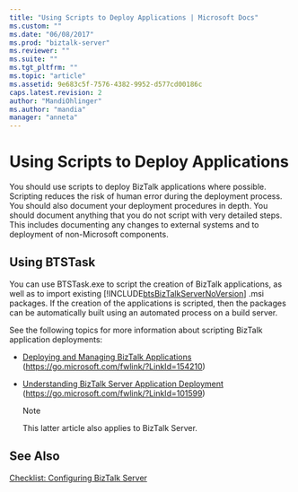 ```yaml
---
title: "Using Scripts to Deploy Applications | Microsoft Docs"
ms.custom: ""
ms.date: "06/08/2017"
ms.prod: "biztalk-server"
ms.reviewer: ""
ms.suite: ""
ms.tgt_pltfrm: ""
ms.topic: "article"
ms.assetid: 9e683c5f-7576-4382-9952-d577cd00186c
caps.latest.revision: 2
author: "MandiOhlinger"
ms.author: "mandia"
manager: "anneta"
---
```

# Using Scripts to Deploy Applications
You should use scripts to deploy BizTalk applications where possible. Scripting reduces the risk of human error during the deployment process. You should also document your deployment procedures in depth. You should document anything that you do not script with very detailed steps. This includes documenting any changes to external systems and to deployment of non-Microsoft components.

## Using BTSTask
 You can use BTSTask.exe to script the creation of BizTalk applications, as well as to import existing [!INCLUDE[btsBizTalkServerNoVersion](../includes/btsbiztalkservernoversion-md.md)] .msi packages. If the creation of the applications is scripted, then the packages can be automatically built using an automated process on a build server.

 See the following topics for more information about scripting BizTalk application deployments:

-   [Deploying and Managing BizTalk Applications](https://go.microsoft.com/fwlink/?LinkId=154210) (https://go.microsoft.com/fwlink/?LinkId=154210)

-   [Understanding BizTalk Server Application Deployment](https://go.microsoft.com/fwlink/?LinkId=101599) (https://go.microsoft.com/fwlink/?LinkId=101599)

    > [!NOTE]
    >  This latter article also applies to BizTalk Server.

## See Also
 [Checklist: Configuring BizTalk Server](../technical-guides/checklist-configuring-biztalk-server.md)